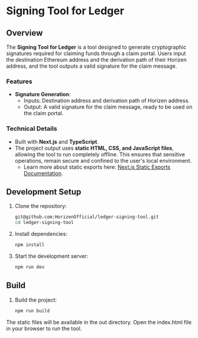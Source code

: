# Signing Tool for Ledger

## Overview

The **Signing Tool for Ledger** is a tool designed to generate cryptographic signatures required for claiming funds through a claim portal. Users input the destination Ethereum address and the derivation path of their Horizen address, and the tool outputs a valid signature for the claim message.

### Features

- **Signature Generation**:
  - Inputs: Destination address and derivation path of Horizen address.
  - Output: A valid signature for the claim message, ready to be used on the claim portal.

### Technical Details

- Built with **Next.js** and **TypeScript**.
- The project output uses **static HTML, CSS, and JavaScript files**, allowing the tool to run completely offline. This ensures that sensitive operations, remain secure and confined to the user's local environment.
  - Learn more about static exports here: [Next.js Static Exports Documentation](https://nextjs.org/docs/app/building-your-application/deploying/static-exports).

## Development Setup

1. Clone the repository:

   ```bash
   git@github.com:HorizenOfficial/ledger-signing-tool.git
   cd ledger-signing-tool
   ```

2. Install dependencies:

   ```bash
   npm install
   ```

3. Start the development server:
   ```bash
   npm run dev
   ```

## Build

1. Build the project:

   ```bash
   npm run build
   ```

The static files will be available in the out directory.
Open the index.html file in your browser to run the tool.
